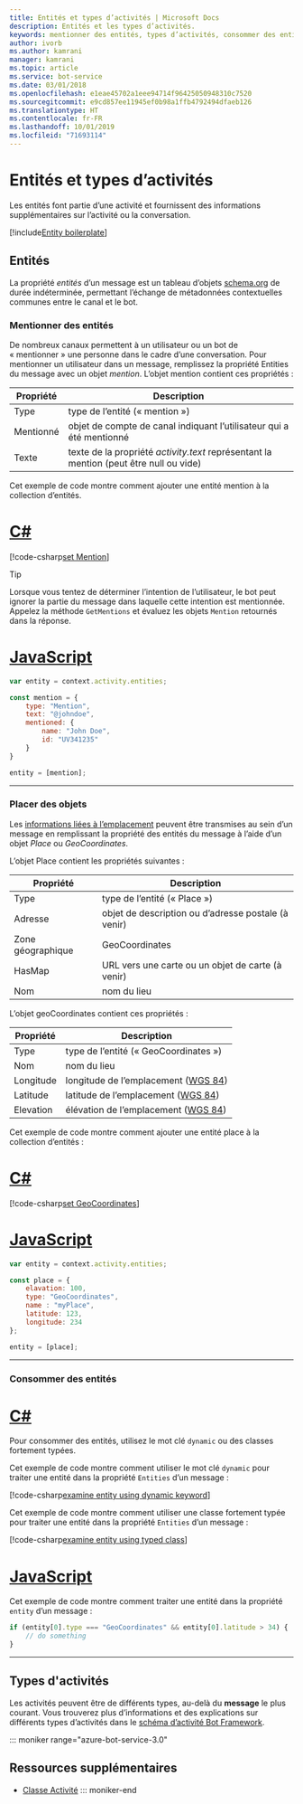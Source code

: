 ```yaml
---
title: Entités et types d’activités | Microsoft Docs
description: Entités et les types d’activités.
keywords: mentionner des entités, types d’activités, consommer des entités
author: ivorb
ms.author: kamrani
manager: kamrani
ms.topic: article
ms.service: bot-service
ms.date: 03/01/2018
ms.openlocfilehash: e1eae45702a1eee94714f96425050948310c7520
ms.sourcegitcommit: e9cd857ee11945ef0b98a1ffb4792494dfaeb126
ms.translationtype: HT
ms.contentlocale: fr-FR
ms.lasthandoff: 10/01/2019
ms.locfileid: "71693114"
---
```

# <a name="entities-and-activity-types"></a>Entités et types d’activités

Les entités font partie d’une activité et fournissent des informations supplémentaires sur l’activité ou la conversation.

[!include[Entity boilerplate](includes/snippet-entity-boilerplate.md)]

## <a name="entities"></a>Entités

La propriété *entités* d’un message est un tableau d’objets <a href="http://schema.org/" target="_blank">schema.org</a> de durée indéterminée, permettant l’échange de métadonnées contextuelles communes entre le canal et le bot.

### <a name="mention-entities"></a>Mentionner des entités

De nombreux canaux permettent à un utilisateur ou un bot de « mentionner » une personne dans le cadre d’une conversation.
Pour mentionner un utilisateur dans un message, remplissez la propriété Entities du message avec un objet *mention*.
L’objet mention contient ces propriétés :

| Propriété | Description |
|----|----|
| Type | type de l’entité (« mention ») |
| Mentionné | objet de compte de canal indiquant l’utilisateur qui a été mentionné | 
| Texte | texte de la propriété *activity.text* représentant la mention (peut être null ou vide) |

Cet exemple de code montre comment ajouter une entité mention à la collection d’entités.

# <a name="ctabcs"></a>[C#](#tab/cs)
[!code-csharp[set Mention](includes/code/dotnet-create-messages.cs#setMention)]

> [!TIP]
> Lorsque vous tentez de déterminer l’intention de l’utilisateur, le bot peut ignorer la partie du message dans laquelle cette intention est mentionnée. Appelez la méthode `GetMentions` et évaluez les objets `Mention` retournés dans la réponse.

# <a name="javascripttabjs"></a>[JavaScript](#tab/js)
```javascript
var entity = context.activity.entities;

const mention = {
    type: "Mention",
    text: "@johndoe",
    mentioned: {
        name: "John Doe",
        id: "UV341235"
    }
}

entity = [mention];
```

---

### <a name="place-objects"></a>Placer des objets

Les <a href="https://schema.org/Place" target="_blank">informations liées à l’emplacement</a> peuvent être transmises au sein d’un message en remplissant la propriété des entités du message à l’aide d’un objet *Place* ou *GeoCoordinates*.

L’objet Place contient les propriétés suivantes :

| Propriété | Description |
|----|----|
| Type | type de l’entité (« Place ») |
| Adresse | objet de description ou d’adresse postale (à venir) |
| Zone géographique | GeoCoordinates |
| HasMap | URL vers une carte ou un objet de carte (à venir) |
| Nom | nom du lieu |

L’objet geoCoordinates contient ces propriétés :

| Propriété | Description |
|----|----|
| Type | type de l’entité (« GeoCoordinates ») |
| Nom | nom du lieu |
| Longitude | longitude de l’emplacement (<a href="https://en.wikipedia.org/wiki/World_Geodetic_System" target="_blank">WGS 84</a>) |
| Latitude | latitude de l’emplacement (<a href="https://en.wikipedia.org/wiki/World_Geodetic_System" target="_blank">WGS 84</a>) |
| Elevation | élévation de l’emplacement (<a href="https://en.wikipedia.org/wiki/World_Geodetic_System" target="_blank">WGS 84</a>) |

Cet exemple de code montre comment ajouter une entité place à la collection d’entités :

# <a name="ctabcs"></a>[C#](#tab/cs)
[!code-csharp[set GeoCoordinates](includes/code/dotnet-create-messages.cs#setGeoCoord)]

# <a name="javascripttabjs"></a>[JavaScript](#tab/js)
```javascript
var entity = context.activity.entities;

const place = {
    elavation: 100,
    type: "GeoCoordinates",
    name : "myPlace",
    latitude: 123,
    longitude: 234
};

entity = [place];

```

---

### <a name="consume-entities"></a>Consommer des entités

# <a name="ctabcs"></a>[C#](#tab/cs)

Pour consommer des entités, utilisez le mot clé `dynamic` ou des classes fortement typées.

Cet exemple de code montre comment utiliser le mot clé `dynamic` pour traiter une entité dans la propriété `Entities` d’un message :

[!code-csharp[examine entity using dynamic keyword](includes/code/dotnet-create-messages.cs#examineEntity1)]

Cet exemple de code montre comment utiliser une classe fortement typée pour traiter une entité dans la propriété `Entities` d’un message :

[!code-csharp[examine entity using typed class](includes/code/dotnet-create-messages.cs#examineEntity2)]

# <a name="javascripttabjs"></a>[JavaScript](#tab/js)

Cet exemple de code montre comment traiter une entité dans la propriété `entity` d’un message :

```javascript
if (entity[0].type === "GeoCoordinates" && entity[0].latitude > 34) {
    // do something
}
```

---

## <a name="activity-types"></a>Types d'activités
<!-- 
This code example show how to process an activity of type **message**:

# [C#](#tab/cs)

```cs
if (context.Activity.Type == ActivityTypes.Message){
    // do something
}
```

# [JavaScript](#tab/js)

```js
if(context.activity.type === 'message'){
    // do something
}
```

--- -->

Les activités peuvent être de différents types, au-delà du **message** le plus courant. Vous trouverez plus d’informations et des explications sur différents types d’activités dans le [schéma d’activité Bot Framework](https://aka.ms/botSpecs-activitySchema).

::: moniker range="azure-bot-service-3.0"

## <a name="additional-resources"></a>Ressources supplémentaires

- <a href="https://docs.botframework.com/csharp/builder/sdkreference/dc/d2f/class_microsoft_1_1_bot_1_1_connector_1_1_activity.html" target="_blank">Classe Activité</a>
::: moniker-end
